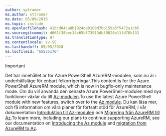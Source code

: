 ```yaml
---
author: sptramer
ms.author: sttramer
ms.date: 05/09/2019
ms.topic: include
ms.openlocfilehash: 41bcd04ca0b1924de9109d7bb159a5f5472a1cb5
ms.sourcegitcommit: d661f38bec34e65bf73913db59028e11fd78b131
ms.translationtype: HT
ms.contentlocale: sv-SE
ms.lasthandoff: 05/05/2020
ms.locfileid: "65535176"
---
```

> [!IMPORTANT]
>
> <span data-ttu-id="5a924-101">Det här innehållet är för Azure PowerShell AzureRM-modulen, som nu är i underhållsläge för enbart felkorrigeringar.</span><span class="sxs-lookup"><span data-stu-id="5a924-101">This content is for the Azure PowerShell AzureRM module, which is now in bugfix-only maintenance mode.</span></span>
> <span data-ttu-id="5a924-102">Om du vill använda den senaste Azure PowerShell-modulen med nya funktioner växlar du till [Az-modulen](/powershell/azure).</span><span class="sxs-lookup"><span data-stu-id="5a924-102">To use the latest Azure PowerShell module with new features, switch over to the [Az module](/powershell/azure).</span></span> <span data-ttu-id="5a924-103">Du kan läsa mer, och få information om våra planer för fortsatt stöd för AzureRM, i vår dokumentation [Introduktion till Az-modulen](/powershell/azure/new-azureps-module-az) och [Migrering från AzureRM till Az](/powershell/azure/migrate-from-azurerm-to-az).</span><span class="sxs-lookup"><span data-stu-id="5a924-103">To learn more, including our plans to continue supporting AzureRM, see our documentation on [Introducing the Az module](/powershell/azure/new-azureps-module-az) and [migration from AzureRM to Az](/powershell/azure/migrate-from-azurerm-to-az).</span></span>
